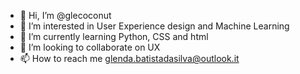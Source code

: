 - 👋 Hi, I’m @glecoconut
- 👀 I’m interested in User Experience design and Machine Learning
- 🌱 I’m currently learning Python, CSS and html
- 💞️ I’m looking to collaborate on UX 
- 📫 How to reach me glenda.batistadasilva@outlook.it

<!---
glecoconut/glecoconut is a ✨ special ✨ repository because its `README.md` (this file) appears on your GitHub profile.
You can click the Preview link to take a look at your changes.
--->
